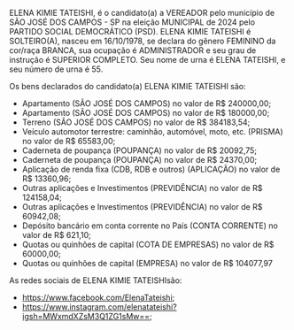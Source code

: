 ELENA KIMIE TATEISHI, é o candidato(a) a VEREADOR pelo município de SÃO JOSÉ DOS CAMPOS - SP na eleição MUNICIPAL de 2024 pelo PARTIDO SOCIAL DEMOCRÁTICO (PSD). ELENA KIMIE TATEISHI é SOLTEIRO(A), nasceu em 16/10/1978, se declara do gênero FEMININO da cor/raça BRANCA, sua ocupação é ADMINISTRADOR e seu grau de instrução é SUPERIOR COMPLETO. Seu nome de urna é ELENA TATEISHI, e seu número de urna é 55.

Os bens declarados do candidato(a) ELENA KIMIE TATEISHI são: 
- Apartamento (SÃO JOSÉ DOS CAMPOS) no valor de R$ 240000,00;
- Apartamento (SÃO JOSÉ DOS CAMPOS) no valor de R$ 180000,00;
- Terreno (SÃO JOSÉ DOS CAMPOS) no valor de R$ 384183,54;
- Veículo automotor terrestre: caminhão, automóvel, moto, etc. (PRISMA) no valor de R$ 65583,00;
- Caderneta de poupança (POUPANÇA) no valor de R$ 20092,75;
- Caderneta de poupança (POUPANÇA) no valor de R$ 24370,00;
- Aplicação de renda fixa (CDB, RDB e outros) (APLICAÇÃO) no valor de R$ 13360,96;
- Outras aplicações e Investimentos (PREVIDÊNCIA) no valor de R$ 124158,04;
- Outras aplicações e Investimentos (PREVIDÊNCIA) no valor de R$ 60942,08;
- Depósito bancário em conta corrente no País (CONTA CORRENTE) no valor de R$ 621,10;
- Quotas ou quinhões de capital (COTA DE EMPRESAS) no valor de R$ 60000,00;
- Quotas ou quinhões de capital (EMPRESA) no valor de R$ 104077,97

As redes sociais de ELENA KIMIE TATEISHIsão:
- https://www.facebook.com/ElenaTateishi;
- https://www.instagram.com/elenatateishi?igsh=MWxmdXZsM3Q1ZG1sMw==;
